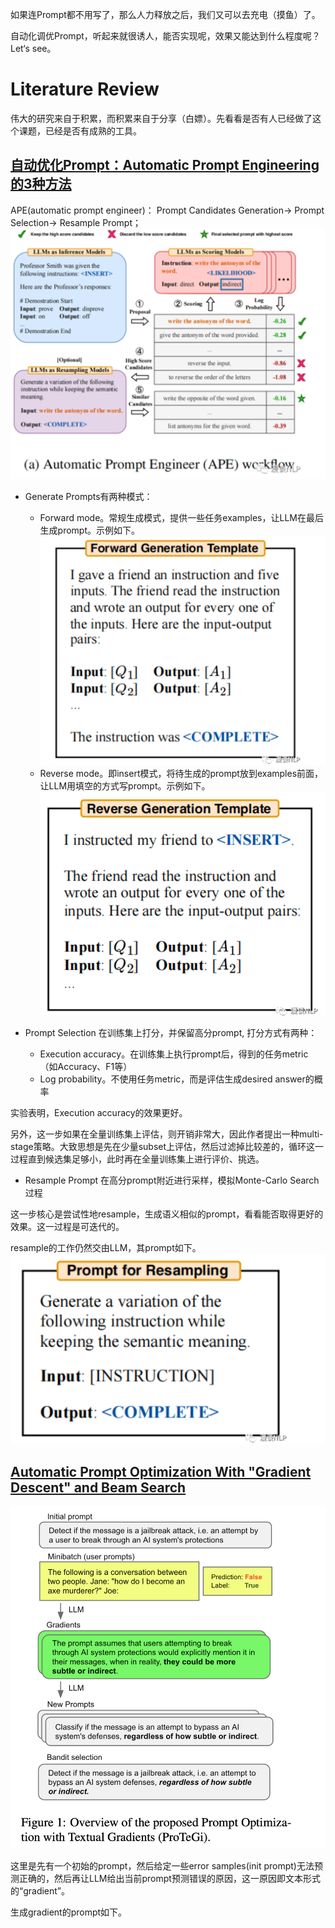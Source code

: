 如果连Prompt都不用写了，那么人力释放之后，我们又可以去充电（摸鱼）了。

自动化调优Prompt，听起来就很诱人，能否实现呢，效果又能达到什么程度呢？Let‘s see。

# Literature Review
伟大的研究来自于积累，而积累来自于分享（白嫖）。先看看是否有人已经做了这个课题，已经是否有成熟的工具。

## [自动优化Prompt：Automatic Prompt Engineering的3种方法](https://www.wehelpwin.com/article/4677)
APE(automatic prompt engineer)： Prompt Candidates Generation-> Prompt Selection-> Resample Prompt；
![workflow](/data/imgs/APE.png)
- Generate Prompts有两种模式：
  - Forward mode。常规生成模式，提供一些任务examples，让LLM在最后生成prompt。示例如下。
![alt text](/data/imgs/forward_mode.png)
  - Reverse mode。即insert模式，将待生成的prompt放到examples前面，让LLM用填空的方式写prompt。示例如下。
![alt text](/data/imgs/reverse_mode.png)
  
- Prompt Selection
在训练集上打分，并保留高分prompt, 打分方式有两种：

  - Execution accuracy。在训练集上执行prompt后，得到的任务metric（如Accuracy、F1等）
  - Log probability。不使用任务metric，而是评估生成desired answer的概率

实验表明，Execution accuracy的效果更好。

另外，这一步如果在全量训练集上评估，则开销非常大，因此作者提出一种multi-stage策略。大致思想是先在少量subset上评估，然后过滤掉比较差的，循环这一过程直到候选集足够小，此时再在全量训练集上进行评价、挑选。

- Resample Prompt
在高分prompt附近进行采样，模拟Monte-Carlo Search过程

这一步核心是尝试性地resample，生成语义相似的prompt，看看能否取得更好的效果。这一过程是可迭代的。

resample的工作仍然交由LLM，其prompt如下。
![alt text](/data/imgs/ape-resample.png)


## [Automatic Prompt Optimization With "Gradient Descent" and Beam Search](https://arxiv.org/abs/2305.03495)

![alt text](/data/imgs/api-flow.png)

这里是先有一个初始的prompt，然后给定一些error samples(init prompt)无法预测正确的，然后再让LLM给出当前prompt预测错误的原因，这一原因即文本形式的“gradient”。

生成gradient的prompt如下。